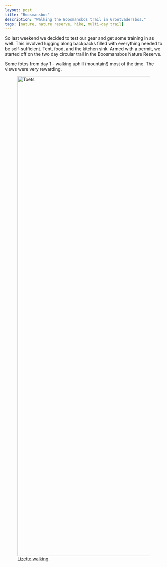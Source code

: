 ```yaml
---
layout: post
title: "Boosmansbos"
description: "Walking the Boosmansbos trail in Grootvadersbos."
tags: [nature, nature reserve, hike, multi-day trail]
---
```


So last weekend we decided to test our gear and get some training in as well. This involved lugging along backpacks filled with everything needed to be self-sufficient. Tent, food, and the kitchen sink. Armed with a permit, we started off on the two day circular trail in the Boosmansbos Nature Reserve.

Some fotos from day 1 - walking uphill (mountain!) most of the time. The views were very rewarding.

<figure>
	<a data-flickr-embed="true"  href="https://www.flickr.com/photos/140621888@N08/25101196402/in/dateposted-public/" title="Toets"><img src="https://farm2.staticflickr.com/1602/25101196402_5a49172945_k.jpg" width="2048" height="1536" alt="Toets"></a><script async src="//embedr.flickr.com/assets/client-code.js" charset="utf-8"></script>
	<figcaption><a href="https://flic.kr/p/Ef7cbj" title="Lizette walking">Lizette walking</a>.</figcaption>
</figure>

